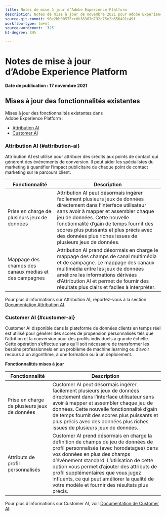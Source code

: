 ```yaml
---
title: Notes de mise à jour d’Adobe Experience Platform
description: Notes de mise à jour de novembre 2021 pour Adobe Experience Platform.
source-git-commit: 90e2bb00575cc0b38367d792c75e2b656491c49f
workflow-type: tm+mt
source-wordcount: '325'
ht-degree: 34%

---
```


# Notes de mise à jour d’Adobe Experience Platform

**Date de publication : 17 novembre 2021**

## Mises à jour des fonctionnalités existantes

Mises à jour des fonctionnalités existantes dans Adobe Experience Platform :

- [Attribution AI](#attribution-ai)
- [Customer AI](#customer-ai)

### Attribution AI {#attribution-ai}

Attribution AI est utilisé pour attribuer des crédits aux points de contact qui génèrent des événements de conversion. Il peut aider les spécialistes du marketing à quantifier l’impact publicitaire de chaque point de contact marketing sur le parcours client.

| Fonctionnalité | Description |
| ------- | ----------- |
| Prise en charge de plusieurs jeux de données | Attribution AI peut désormais ingérer facilement plusieurs jeux de données directement dans l’interface utilisateur sans avoir à mapper et assembler chaque jeu de données. Cette nouvelle fonctionnalité d’gain de temps fournit des scores plus puissants et plus précis avec des données plus riches issues de plusieurs jeux de données. |
| Mappage des champs des canaux médias et des campagnes | Attribution AI prend désormais en charge le mappage des champs de canal multimédia et de campagne. Le mappage des canaux multimédia entre les jeux de données améliore les informations dérivées d’Attribution AI et permet de fournir des résultats plus clairs et faciles à interpréter. |

Pour plus d’informations sur Attribution AI, reportez-vous à la section [Documentation Attribution AI](../../intelligent-services/attribution-ai/overview.md).

### Customer AI {#customer-ai}

Customer AI disponible dans la plateforme de données clients en temps réel est utilisé pour générer des scores de propension personnalisés tels que l’attrition et la conversion pour des profils individuels à grande échelle. Cette opération s’effectue sans qu’il soit nécessaire de transformer les besoins professionnels en un problème de machine learning ou d’avoir recours à un algorithme, à une formation ou à un déploiement.

**Fonctionnalités mises à jour**

| Fonctionnalité | Description |
| --- | --- |
| Prise en charge de plusieurs jeux de données | Customer AI peut désormais ingérer facilement plusieurs jeux de données directement dans l’interface utilisateur sans avoir à mapper et assembler chaque jeu de données. Cette nouvelle fonctionnalité d’gain de temps fournit des scores plus puissants et plus précis avec des données plus riches issues de plusieurs jeux de données. |
| Attributs de profil personnalisés | Customer AI prend désormais en charge la définition de champs de jeu de données de profil personnalisés (avec horodatages) dans vos données en plus des champs d’événement standard. L’utilisation de cette option vous permet d’ajouter des attributs de profil supplémentaires que vous jugez influents, ce qui peut améliorer la qualité de votre modèle et fournir des résultats plus précis. |

Pour plus d’informations sur Customer AI, voir [Documentation de Customer AI](../../intelligent-services/customer-ai/overview.md).




